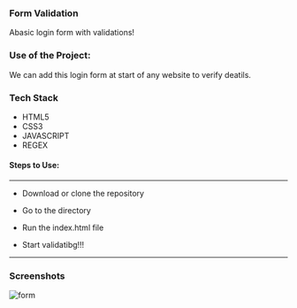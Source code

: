 ### Form Validation
Abasic login form with validations!

### Use of the Project:
We can add this login form at start of any website to verify deatils.

### Tech Stack
* HTML5
* CSS3
* JAVASCRIPT
* REGEX

#### Steps to Use:

---

- Download or clone the repository


- Go to the directory
- Run the index.html file
- Start validatibg!!!

---

### Screenshots
![form](https://user-images.githubusercontent.com/69195262/124593414-3e738080-de7c-11eb-94d3-887d2aadaf2d.png)
